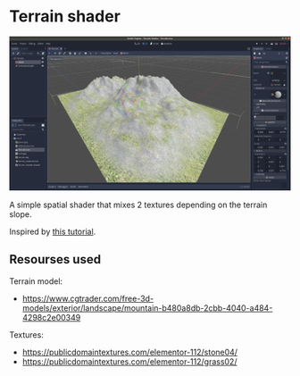 # Terrain shader

![Screenshot](./screenshot.png?raw=true)

A simple spatial shader that mixes 2 textures depending on the terrain slope.

Inspired by [this tutorial](http://ffxrunner2.ffx.it/simple-terrain-shader-tutorial/).

## Resourses used

Terrain model:
* <https://www.cgtrader.com/free-3d-models/exterior/landscape/mountain-b480a8db-2cbb-4040-a484-4298c2e00349>

Textures:
* <https://publicdomaintextures.com/elementor-112/stone04/>
* <https://publicdomaintextures.com/elementor-112/grass02/>
